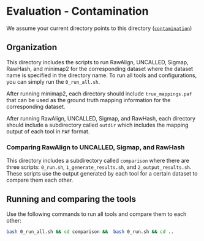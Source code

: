 # Evaluation - Contamination
We assume your current directory points to this directory ([`contamination`](./))

## Organization

This directory includes the scripts to run RawAlign, UNCALLED, Sigmap, RawHash, and minimap2 for the corresponding dataset where the dataset name is specified in the directory name. To run all tools and configurations, you can simply run the `0_run_all.sh`.

After running minimap2, each directory should include `true_mappings.paf` that can be used as the ground truth mapping information for the corresponding dataset.

After running RawAlign, UNCALLED, Sigmap, and RawHash, each directory should include a subdirectory called `outdir` which includes the mapping output of each tool in `PAF` format.

### Comparing RawAlign to UNCALLED, Sigmap, and RawHash

This directory includes a subdirectory called `comparison` where there are three scripts: `0_run.sh`, `1_generate_results.sh`, and `2_output_results.sh`. These scripts use the output generated by each tool for a certain dataset to compare them each other.

## Running and comparing the tools
Use the following commands to run all tools and compare them to each other:

```bash
bash 0_run_all.sh && cd comparison &&  bash 0_run.sh && cd ..
```
